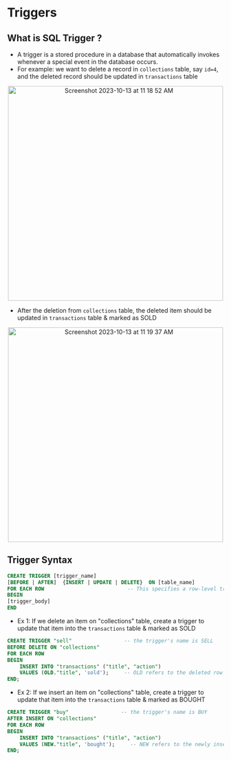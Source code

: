 # Triggers
## What is SQL Trigger ?
- A trigger is a stored procedure in a database that automatically invokes whenever a special event in the database occurs.
- For example: we want to delete a record in `collections` table, say `id=4`, and the deleted record should be updated in `transactions` table
<p align="center"><img width="500" alt="Screenshot 2023-10-13 at 11 18 52 AM" src="https://github.com/CodexploreRepo/sql/assets/64508435/9f965496-4e12-4f6a-9d27-651700c4f7b3">
</p>

- After the deletion from `collections` table, the deleted item should be updated in `transactions` table & marked as SOLD
<p align="center"><img width="500" alt="Screenshot 2023-10-13 at 11 19 37 AM" src="https://github.com/CodexploreRepo/sql/assets/64508435/580c99f4-2c88-44ac-8129-6eaacb55993f"></p>


## Trigger Syntax
```sql
CREATE TRIGGER [trigger_name] 
[BEFORE | AFTER]  {INSERT | UPDATE | DELETE}  ON [table_name]  
FOR EACH ROW                           -- This specifies a row-level trigger, i.e., the trigger will be executed for each affected row.
BEGIN 
[trigger_body]
END
```
- Ex 1: If we delete an item on "collections" table, create a trigger to update that item into the `transactions` table & marked as SOLD
```sql
CREATE TRIGGER "sell"                 -- the trigger's name is SELL
BEFORE DELETE ON "collections"
FOR EACH ROW
BEGIN
    INSERT INTO "transactions" ("title", "action")
    VALUES (OLD."title", 'sold');     -- OLD refers to the deleted row in "collection" table
END;
```
- Ex 2: If we insert an item on "collections" table, create a trigger to update that item into the `transactions` table & marked as BOUGHT
```sql
CREATE TRIGGER "buy"                 -- the trigger's name is BUY
AFTER INSERT ON "collections"
FOR EACH ROW
BEGIN
    INSERT INTO "transactions" ("title", "action")
    VALUES (NEW."title", 'bought');     -- NEW refers to the newly inserted row in "collection" table
END;
```

